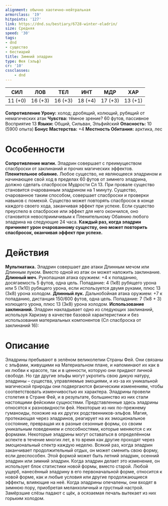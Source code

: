 ```yaml
---
alignment: обычно хаотично-нейтральная
armorclass: '19'
hitpoints: '127'
link: https://dnd.su/bestiary/6728-winter-eladrin/
size: Средняя
speed: '30'
tags:
- dnd
- существо
- бестиарий
title: Зимний эладрин
type: Фея (эльф)
cr: '10'
cssclasses:
    - dnd
---
```



| СИЛ | ЛОВ | ТЕЛ | ИНТ | МДР | ХАР |
|---|---|---|---|---|---|
| 11 (+0) | 16 (+3) | 16 (+3) | 18 (+4) | 17 (+3) | 13 (+1) |
**Сопротивление Урону:** холод; дробящий, колющий, рубящий от немагических атак
**Чувства:** тёмное зрение? 60 футов, пассивное Восприятие 13
**Языки:** Общий, Сильван, Эльфийский
**Опасность:** 10 (5900 опыта)
**Бонус Мастерства:** +4
**Местность Обитания:** арктика, лес


# Особенности
**Сопротивление магии.** Эладрин совершает с преимуществом спасброски от заклинаний и прочих магических эффектов.
**Пленительное обаяние.** Любое существо, не являющееся эладрином и начинающее свой ход в пределах 60 футов от зимнего эладрина, должно сделать спасбросок Мудрости Сл 13. При провале существо становится очарованным эладрином на 1 минуту. Существо, очарованное таким способом, совершает спасброски и проверки навыков с помехой. Существо может повторять спасбросок в конце каждого своего хода, заканчивая эффект при успехе. Если существо преуспело в спасброске или эффект для него окончился, оно становится невосприимчивым к Пленительному Обаянию любого эладрина на следующие 24 часа.
**Каждый раз, когда эладрин причиняет урон очарованному существу, оно может повторить спасбросок, оканчивая эффект при успехе.** 


# Действия
**Мультиатака.** Эладрин совершает две атаки Длинным мечом или Длинным луком. Вместо одной из атак он может наложить заклинание.
**Длинный меч.** Рукопашная атака оружием: +4 к попаданию, досягаемость 5 футов, одна цель. Попадание: 4 (1к8) рубящего урона или 5 (1к10) рубящего урона, если используется двумя руками, плюс 13 (3к8) урона холодом.
**Длинный лук.** Дальнобойная атака оружием: +7 к попаданию, дистанция 150/600 футов, одна цель. Попадание: 7 (1к8 + 3) колющего урона, плюс 13 (3к8) урона холодом.
**Использование заклинаний.** Эладрин накладывает одно из следующих заклинаний, используя Харизму в качестве базовой характеристики и без использования материальных компонентов (Сл спасброска от заклинаний 16):


# Описание
Эладрины пребывают в зелёном великолепии Страны Фей. Они связаны с эльфами, живущими на Материальном плане, и напоминают их как в их любви к красоте, так и в ценности, которую они придают личной свободе. Но где другие эльфы могут укротить свою дикую натуру, эладрины – существа, управляемые эмоциями, и из-за их уникальной магической природы они подвергаются физическим изменениям, чтобы соответствовать изменчивостью их характера. Эладрины провели столетия в Стране Фей, и в результате, большинство из них стали настоящими фейскими сущностями. Представленные здесь эладрины относятся к разновидности фей. Некоторые из них по-прежнему гуманоиды, похожие на их других родственников-эльфов. Магия, протекающая через эладринов, реагирует на их эмоциональное состояние, превращая их в разные сезонные формы, со своим уникальным поведением и способностями, которые меняются с их формами. Некоторые эладрины могут оставаться в определённом аспекте в течение многих лет, в то время как другие проходят через эмоциональный спектр каждую неделю. Всякий раз, когда эладрин заканчивает продолжительный отдых, он может сменить свою форму, если дееспособен. Этой формой может быть летний эладрин, осенний эладрин или зимний эладрин. Когда эладрин делает это изменение, он использует блок статистики новой формы, вместо старой. Любой ущерб, нанесённый эладрину в его первоначальной форме, относится к новой форме, как и любые условия или другие продолжающиеся эффекты, влияющие на неё. Когда эладрины опечалены, они входят в зимнюю пору, приобретая меланхоличный и грустный настрой. Замёрзшие слёзы падают с щёк, а осязаемая печаль вытекает из них горьким холодом.